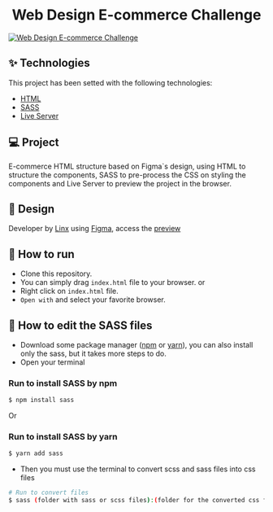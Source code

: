<h1 align="center">Web Design E-commerce Challenge</h1>

[![Web Design E-commerce Challenge](https://www.linx.com.br/app/uploads/2019/01/logo_fundo-roxo-1.jpg)](https://drive.google.com/file/d/1fbFH84JpEMepAYy0IuBjrC4KrLwPP2wx/view "Devs Do Infinito - Front")


## ✨ Technologies

This project has been setted with the following technologies:

- [HTML](https://developer.mozilla.org/pt-BR/docs/Web/HTML)
- [SASS](https://sass-lang.com/)
- [Live Server](https://marketplace.visualstudio.com/items?itemName=ritwickdey.LiveServer)

## 💻 Project

E-commerce HTML structure based on Figma`s design, using HTML to structure the components, SASS to pre-process the CSS on styling the components and Live Server to preview the project in the browser.

## 🎨 Design

Developer by [Linx](https://www.linx.com.br/) using [Figma](https://www.figma.com/), access the [preview](https://www.figma.com/file/iR9UNO7MzXntlVqYyJPGsb/Testes-Webdesign-2021-(Candidato)?node-id=1267%3A0)

## 🚀 How to run

 - Clone this repository.
 - You can simply drag `index.html` file to your browser.
 or
 - Right click on `index.html` file.
 - `Open with` and select your favorite browser.

## 💄 How to edit the SASS files

- Download some package manager ([npm](https://nodejs.org/en/download/) or [yarn](https://yarnpkg.com/)), you can also install only the sass, but it takes more steps to do.
- Open your terminal

### Run to install SASS by npm
```bash
$ npm install sass
```
Or
### Run to install SASS by yarn
```bash
$ yarn add sass
```
- Then you must use the terminal to convert scss and sass files into css files

```bash
# Run to convert files
$ sass (folder with sass or scss files):(folder for the converted css files)
```